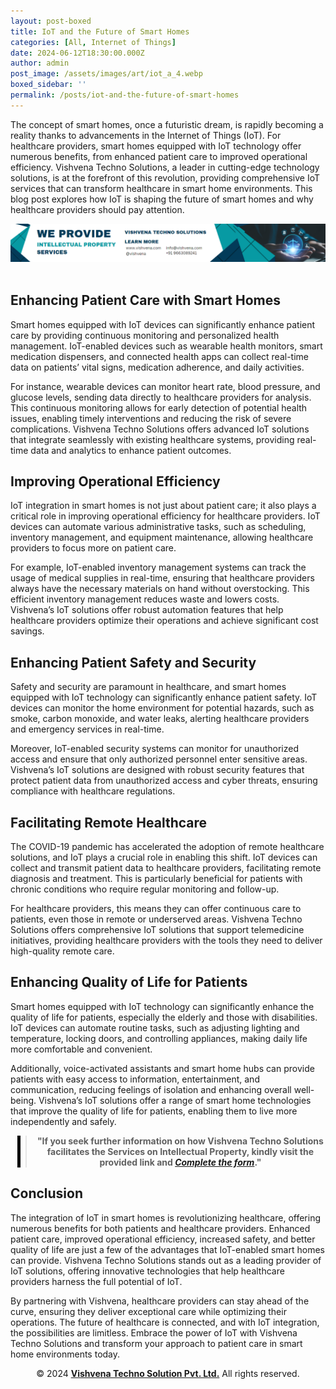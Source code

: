 ```yaml
---
layout: post-boxed
title: IoT and the Future of Smart Homes
categories: [All, Internet of Things]
date: 2024-06-12T18:30:00.000Z
author: admin
post_image: /assets/images/art/iot_a_4.webp
boxed_sidebar: ''
permalink: /posts/iot-and-the-future-of-smart-homes
---
```


<html lang="en">
<head>
    <meta charset="UTF-8">
    <meta name="viewport" content="width=device-width, initial-scale=1.0">
    <meta name="description" content="Explore how Vishvena's IoT solutions transform healthcare in smart homes, enhancing care, efficiency, and safety.">
    <title>IoT and the Future of Smart Homes</title>
</head>
<body>
<p>The concept of smart homes, once a futuristic dream, is rapidly becoming a reality thanks to advancements in the Internet of Things (IoT). For healthcare providers, smart homes equipped with IoT technology offer numerous benefits, from enhanced patient care to improved operational efficiency. Vishvena Techno Solutions, a leader in cutting-edge technology solutions, is at the forefront of this revolution, providing comprehensive IoT services that can transform healthcare in smart home environments. This blog post explores how IoT is shaping the future of smart homes and why healthcare providers should pay attention.</p>
<!-- Image Banner Ad -->
<a href="/contact">
    <img src="/assets/images/art/ip ads a.webp" alt="Advertisement for Vishvena Techno Solutions intellectual property services" style="max-width:100%; height:auto;">
</a>
<br><br>
<article>
    <h2>Enhancing Patient Care with Smart Homes</h2>
	<p>Smart homes equipped with IoT devices can significantly enhance patient care by providing continuous monitoring and personalized health management. IoT-enabled devices such as wearable health monitors, smart medication dispensers, and connected health apps can collect real-time data on patients’ vital signs, medication adherence, and daily activities.</p>
	<p>For instance, wearable devices can monitor heart rate, blood pressure, and glucose levels, sending data directly to healthcare providers for analysis. This continuous monitoring allows for early detection of potential health issues, enabling timely interventions and reducing the risk of severe complications. Vishvena Techno Solutions offers advanced IoT solutions that integrate seamlessly with existing healthcare systems, providing real-time data and analytics to enhance patient outcomes.</p>
	<h2>Improving Operational Efficiency</h2>
	<p>IoT integration in smart homes is not just about patient care; it also plays a critical role in improving operational efficiency for healthcare providers. IoT devices can automate various administrative tasks, such as scheduling, inventory management, and equipment maintenance, allowing healthcare providers to focus more on patient care.</p>
	<p>For example, IoT-enabled inventory management systems can track the usage of medical supplies in real-time, ensuring that healthcare providers always have the necessary materials on hand without overstocking. This efficient inventory management reduces waste and lowers costs. Vishvena’s IoT solutions offer robust automation features that help healthcare providers optimize their operations and achieve significant cost savings.</p>
	<h2>Enhancing Patient Safety and Security</h2>
	<p>Safety and security are paramount in healthcare, and smart homes equipped with IoT technology can significantly enhance patient safety. IoT devices can monitor the home environment for potential hazards, such as smoke, carbon monoxide, and water leaks, alerting healthcare providers and emergency services in real-time.</p>
	<p>Moreover, IoT-enabled security systems can monitor for unauthorized access and ensure that only authorized personnel enter sensitive areas. Vishvena’s IoT solutions are designed with robust security features that protect patient data from unauthorized access and cyber threats, ensuring compliance with healthcare regulations.</p>
	<h2>Facilitating Remote Healthcare</h2>
	<p>The COVID-19 pandemic has accelerated the adoption of remote healthcare solutions, and IoT plays a crucial role in enabling this shift. IoT devices can collect and transmit patient data to healthcare providers, facilitating remote diagnosis and treatment. This is particularly beneficial for patients with chronic conditions who require regular monitoring and follow-up.</p>
	<p>For healthcare providers, this means they can offer continuous care to patients, even those in remote or underserved areas. Vishvena Techno Solutions offers comprehensive IoT solutions that support telemedicine initiatives, providing healthcare providers with the tools they need to deliver high-quality remote care.</p>
	<h2>Enhancing Quality of Life for Patients</h2>
	<p>Smart homes equipped with IoT technology can significantly enhance the quality of life for patients, especially the elderly and those with disabilities. IoT devices can automate routine tasks, such as adjusting lighting and temperature, locking doors, and controlling appliances, making daily life more comfortable and convenient.</p>
	<p>Additionally, voice-activated assistants and smart home hubs can provide patients with easy access to information, entertainment, and communication, reducing feelings of isolation and enhancing overall well-being. Vishvena’s IoT solutions offer a range of smart home technologies that improve the quality of life for patients, enabling them to live more independently and safely.</p>	
<!-- Quote Ad with link -->
<center>
    <blockquote style="position:relative;">
        <p><b style="font-size:1em;">"If you seek further information on how Vishvena Techno Solutions facilitates the Services on Intellectual Property, kindly visit the provided link and <a href="/contact"><i>Complete the form</i></a>."</b></p>
        <div style="position:absolute; top:0; bottom:0; left:-15px; border-left:5px solid black;"></div>
    </blockquote>
</center>
	<h2>Conclusion</h2>
	<p>The integration of IoT in smart homes is revolutionizing healthcare, offering numerous benefits for both patients and healthcare providers. Enhanced patient care, improved operational efficiency, increased safety, and better quality of life are just a few of the advantages that IoT-enabled smart homes can provide. Vishvena Techno Solutions stands out as a leading provider of IoT solutions, offering innovative technologies that help healthcare providers harness the full potential of IoT.</p>
	<p>By partnering with Vishvena, healthcare providers can stay ahead of the curve, ensuring they deliver exceptional care while optimizing their operations. The future of healthcare is connected, and with IoT integration, the possibilities are limitless. Embrace the power of IoT with Vishvena Techno Solutions and transform your approach to patient care in smart home environments today.</p>
<footer>
    <center>
        <p>&copy; 2024 <a href="https://vishvena.com"><b>Vishvena Techno Solution Pvt. Ltd.</b></a> All rights reserved.</p>
    </center>
</footer>
</article>
</body>
</html>
